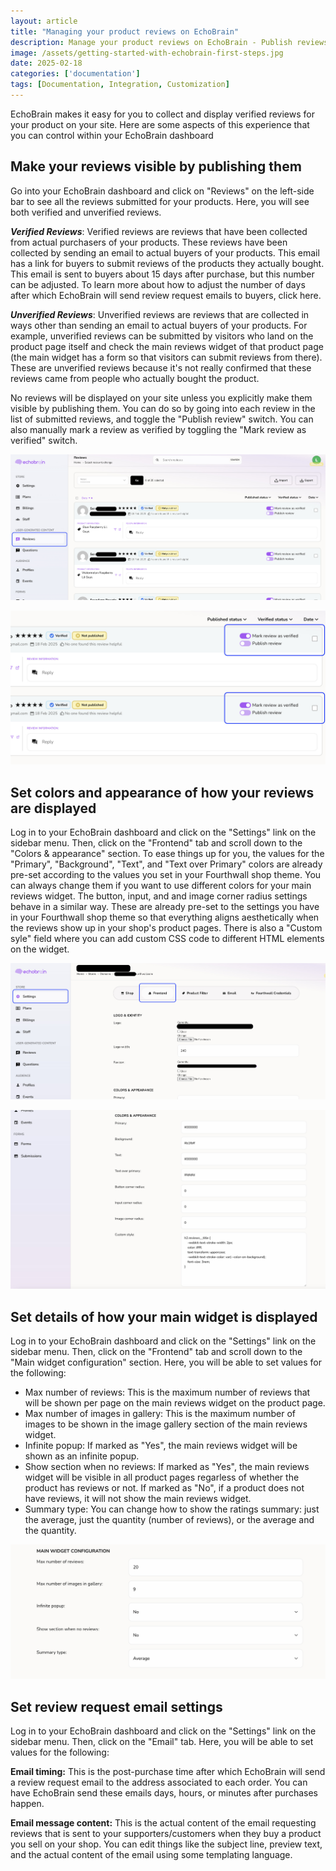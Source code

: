 ```yaml
---
layout: article
title: "Managing your product reviews on EchoBrain"
description: Manage your product reviews on EchoBrain - Publish reviews, edit how they are displayed, etc
image: /assets/getting-started-with-echobrain-first-steps.jpg
date: 2025-02-18
categories: ['documentation']
tags: [Documentation, Integration, Customization]
---
```


EchoBrain makes it easy for you to collect and display verified reviews for your product on your site. Here are some aspects of this experience that you can control within your EchoBrain dashboard


## Make your reviews visible by publishing them

Go into your EchoBrain dashboard and click on "Reviews" on the left-side bar to see all the reviews submitted for your products. Here, you will see both verified and unverified reviews.

**_Verified Reviews_**: Verified reviews are reviews that have been collected from actual purchasers of your products. These reviews have been collected by sending an email to actual buyers of your products. This email has a link for buyers to submit reviews of the products they actually bought. This email is sent to buyers about 15 days after purchase, but this number can be adjusted. To learn more about how to adjust the number of days after which EchoBrain will send review request emails to buyers, click here.

**_Unverified Reviews_**: Unverified reviews are reviews that are collected in ways other than sending an email to actual buyers of your products. For example, unverified reviews can be submitted by visitors who land on the product page itself and check the main reviews widget of that product page (the main widget has a form so that visitors can submit reviews from there). These are unverified reviews because it's not really confirmed that these reviews came from people who actually bought the product.

No reviews will be displayed on your site unless you explicitly make them visible by publishing them. You can do so by going into each review in the list of submitted reviews, and toggle the "Publish review" switch. You can also manually mark a review as verified by toggling the "Mark review as verified" switch.


![Echobrain reviews list](/assets/posts/echobrain_reviews_list.jpg)

![Echobrain reviews publish and verify](/assets/posts/echobrain_reviews_publish_verify.jpg)


## Set colors and appearance of how your reviews are displayed

Log in to your EchoBrain dashboard and click on the "Settings" link on the sidebar menu. Then, click on the "Frontend" tab and scroll down to the "Colors & appearance" section. To ease things up for you, the values for the "Primary", "Background", "Text", and "Text over Primary" colors are already pre-set according to the values you set in your Fourthwall shop theme. You can always change them if you want to use different colors for your main reviews widget. The button, input, and and image corner radius settings behave in a similar way. These are already pre-set to the settings you have in your Fourthwall shop theme so that everything aligns aesthetically when the reviews show up in your shop's product pages. There is also a "Custom syle" field where you can add custom CSS code to different HTML elements on the widget.


![Echobrain dashboard reviews frontend settings](/assets/posts/new_echobrain_dashboard_reviews_frontend_settings.jpg)

![Echobrain dashboard reviews colors and appearance](/assets/posts/echobrain_dashboard_reviews_colors_appearance.jpg)


## Set details of how your main widget is displayed

Log in to your EchoBrain dashboard and click on the "Settings" link on the sidebar menu. Then, click on the "Frontend" tab and scroll down to the "Main widget configuration" section. Here, you will be able to set values for the following:

* Max number of reviews: This is the maximum number of reviews that will be shown per page on the main reviews widget on the product page.
* Max number of images in gallery: This is the maximum number of images to be shown in the image gallery section of the main reviews widget.
* Infinite popup: If marked as "Yes", the main reviews widget will be shown as an infinite popup.
* Show section when no reviews: If marked as "Yes", the main reviews widget will be visible in all product pages regarless of whether the product has reviews or not. If marked as "No", if a product does not have reviews, it will not show the main reviews widget.
* Summary type: You can change how to show the ratings summary: just the average, just the quantity (number of reviews), or the average and the quantity.


![Echobrain reviews main widget configuration](/assets/posts/echobrain_reviews_main_widget_configuration.jpg)


## Set review request email settings

Log in to your EchoBrain dashboard and click on the "Settings" link on the sidebar menu. Then, click on the "Email" tab. Here, you will be able to set values for the following:

**Email timing:** This is the post-purchase time after which EchoBrain will send a review request email to the address associated to each order. You can have EchoBrain send these emails days, hours, or minutes after purchases happen.

**Email message content:** This is the actual content of the email requesting reviews that is sent to your supporters/customers when they buy a product you sell on your shop. You can edit things like the subject line, preview text, and the actual content of the email using some templating language.







<style>
.rich-text ul {
    list-style-type: disc !important;
    margin-left: 20px !important;
}
</style>
